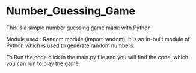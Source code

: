 # Number_Guessing_Game
This is a simple number guessing game made with Python

Module used :
  Random module (import random), it is an in-built module of Python which is used to generate random numbers
  
To Run the code click in the main.py file and you will find the code, which you can run to play the game..
